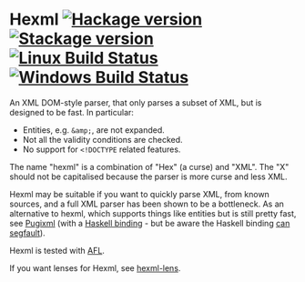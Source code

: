 # Hexml [![Hackage version](https://img.shields.io/hackage/v/hexml.svg?label=Hackage)](https://hackage.haskell.org/package/hexml) [![Stackage version](https://www.stackage.org/package/hexml/badge/nightly?label=Stackage)](https://www.stackage.org/package/hexml) [![Linux Build Status](https://img.shields.io/travis/ndmitchell/hexml/master.svg?label=Linux%20build)](https://travis-ci.org/ndmitchell/hexml) [![Windows Build Status](https://img.shields.io/appveyor/ci/ndmitchell/hexml/master.svg?label=Windows%20build)](https://ci.appveyor.com/project/ndmitchell/hexml)

An XML DOM-style parser, that only parses a subset of XML, but is designed to be fast. In particular:

* Entities, e.g. `&amp;`, are not expanded.
* Not all the validity conditions are checked.
* No support for `<!DOCTYPE` related features.

The name "hexml" is a combination of "Hex" (a curse) and "XML". The "X" should not be capitalised because the parser is more curse and less XML.

Hexml may be suitable if you want to quickly parse XML, from known sources, and a full XML parser has been shown to be a bottleneck. As an alternative to hexml, which supports things like entities but is still pretty fast, see [Pugixml](http://pugixml.org/) (with a [Haskell binding](https://hackage.haskell.org/package/pugixml) - but be aware the Haskell binding [can segfault](https://github.com/philopon/pugixml-hs/issues/5)).

Hexml is tested with [AFL](http://lcamtuf.coredump.cx/afl/).

If you want lenses for Hexml, see [hexml-lens](http://hackage.haskell.org/package/hexml-lens).
